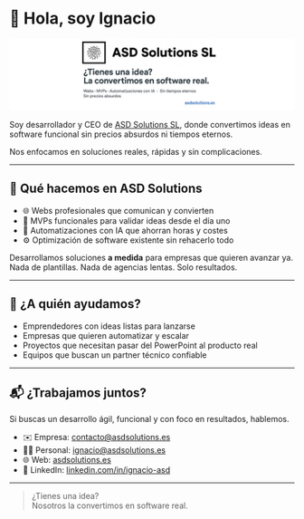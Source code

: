 # 👋 Hola, soy Ignacio

![ASD Solutions Banner](./banner.jpeg)

Soy desarrollador y CEO de [ASD Solutions SL](https://asdsolutions.es), donde convertimos ideas en software funcional sin precios absurdos ni tiempos eternos.

Nos enfocamos en soluciones reales, rápidas y sin complicaciones.

---

## 🚀 Qué hacemos en ASD Solutions

- 🌐 Webs profesionales que comunican y convierten  
- 🚀 MVPs funcionales para validar ideas desde el día uno  
- 🤖 Automatizaciones con IA que ahorran horas y costes  
- ⚙️ Optimización de software existente sin rehacerlo todo

Desarrollamos soluciones **a medida** para empresas que quieren avanzar ya.  
Nada de plantillas. Nada de agencias lentas. Solo resultados.

---

## 🎯 ¿A quién ayudamos?

- Emprendedores con ideas listas para lanzarse  
- Empresas que quieren automatizar y escalar  
- Proyectos que necesitan pasar del PowerPoint al producto real  
- Equipos que buscan un partner técnico confiable

---

## 📬 ¿Trabajamos juntos?

Si buscas un desarrollo ágil, funcional y con foco en resultados, hablemos.

- ✉️ Empresa: [contacto@asdsolutions.es](mailto:contacto@asdsolutions.es)  
- 👨‍💻 Personal: [ignacio@asdsolutions.es](mailto:ignacio@asdsolutions.es)  
- 🌐 Web: [asdsolutions.es](https://asdsolutions.es)  
- 💼 LinkedIn: [linkedin.com/in/ignacio-asd](https://www.linkedin.com/in/ignacio-asd)

---

> ¿Tienes una idea?  
> Nosotros la convertimos en software real.
